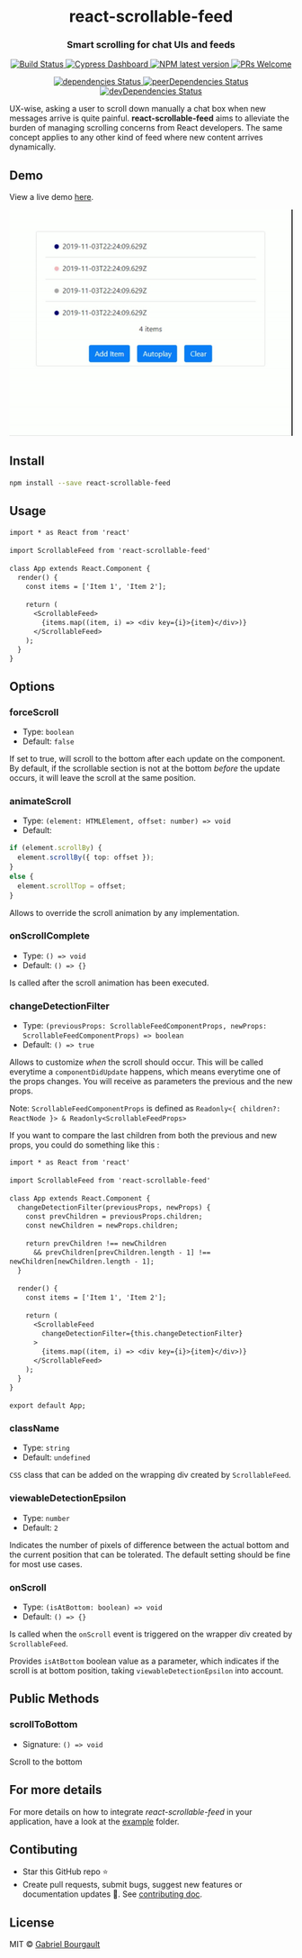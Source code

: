 <h1 align="center" style="border-bottom: none;">react-scrollable-feed</h1>
<h3 align="center">Smart scrolling for chat UIs and feeds</h3>
<p align="center">
  <a href="https://travis-ci.com/dizco/react-scrollable-feed">
    <img alt="Build Status" src="https://travis-ci.com/dizco/react-scrollable-feed.svg?branch=master">
  </a>
  <a href="https://dashboard.cypress.io/#/projects/eyny7g">
    <img alt="Cypress Dashboard" src="https://img.shields.io/badge/cypress-dashboard-brightgreen.svg">
  </a>
  <a href="https://www.npmjs.com/package/react-scrollable-feed">
    <img alt="NPM latest version" src="https://img.shields.io/npm/v/react-scrollable-feed/latest.svg">
  </a>
  <a href="http://makeapullrequest.com">
    <img alt="PRs Welcome" src="https://img.shields.io/badge/PRs-welcome-brightgreen.svg?style=flat-square">
  </a>
</p>
<p align="center">
  <a href="https://david-dm.org/dizco/react-scrollable-feed">
    <img alt="dependencies Status" src="https://david-dm.org/dizco/react-scrollable-feed/status.svg">
  </a>
  <a href="https://david-dm.org/dizco/react-scrollable-feed?type=peer">
    <img alt="peerDependencies Status" src="https://david-dm.org/dizco/react-scrollable-feed/peer-status.svg">
  </a>
  <a href="https://david-dm.org/dizco/react-scrollable-feed?type=dev">
    <img alt="devDependencies Status" src="https://david-dm.org/dizco/react-scrollable-feed/dev-status.svg">
  </a>
</p>

UX-wise, asking a user to scroll down manually a chat box when new messages arrive is quite painful. **react-scrollable-feed** aims to alleviate the burden of managing scrolling concerns from React developers. The same concept applies to any other kind of feed where new content arrives dynamically.

## Demo

View a live demo [here](https://dizco.github.io/react-scrollable-feed/).

![Live demo gif](docs/demo.gif)

## Install

```bash
npm install --save react-scrollable-feed
```

## Usage

```tsx
import * as React from 'react'

import ScrollableFeed from 'react-scrollable-feed'

class App extends React.Component {
  render() {
    const items = ['Item 1', 'Item 2'];

    return (
      <ScrollableFeed>
        {items.map((item, i) => <div key={i}>{item}</div>)}
      </ScrollableFeed>
    );
  }
}
```

## Options

### forceScroll

- Type: `boolean`
- Default: `false`

If set to true, will scroll to the bottom after each update on the component. By default, if the scrollable section is not at the bottom _before_ the update occurs, it will leave the scroll at the same position.

### animateScroll

- Type: `(element: HTMLElement, offset: number) => void`
- Default:
```ts
if (element.scrollBy) {
  element.scrollBy({ top: offset });
}
else {
  element.scrollTop = offset;
}
```

Allows to override the scroll animation by any implementation.

### onScrollComplete

- Type: `() => void`
- Default: `() => {}`

Is called after the scroll animation has been executed.

### changeDetectionFilter

- Type: `(previousProps: ScrollableFeedComponentProps, newProps: ScrollableFeedComponentProps) => boolean`
- Default: `() => true`

Allows to customize _when_ the scroll should occur. This will be called everytime a `componentDidUpdate` happens, which means everytime one of the props changes. You will receive as parameters the previous and the new props.

Note: `ScrollableFeedComponentProps` is defined as `Readonly<{ children?: ReactNode }> & Readonly<ScrollableFeedProps>`

If you want to compare the last children from both the previous and new props, you could do something like this :

```tsx
import * as React from 'react'

import ScrollableFeed from 'react-scrollable-feed'

class App extends React.Component {
  changeDetectionFilter(previousProps, newProps) {
    const prevChildren = previousProps.children;
    const newChildren = newProps.children;

    return prevChildren !== newChildren
      && prevChildren[prevChildren.length - 1] !== newChildren[newChildren.length - 1];
  }

  render() {
    const items = ['Item 1', 'Item 2'];

    return (
      <ScrollableFeed
        changeDetectionFilter={this.changeDetectionFilter}
      >
        {items.map((item, i) => <div key={i}>{item}</div>)}
      </ScrollableFeed>
    );
  }
}

export default App;
```

### className

- Type: `string`
- Default: `undefined`

`CSS` class that can be added on the wrapping div created by `ScrollableFeed`.

### viewableDetectionEpsilon

- Type: `number`
- Default: `2`

Indicates the number of pixels of difference between the actual bottom and the current position that can be tolerated. The default setting should be fine for most use cases.

### onScroll

- Type: `(isAtBottom: boolean) => void`
- Default: `() => {}`

Is called when the `onScroll` event is triggered on the wrapper div created by `ScrollableFeed`.

Provides `isAtBottom` boolean value as a parameter, which indicates if the scroll is at bottom position, taking `viewableDetectionEpsilon` into account.

## Public Methods

### scrollToBottom

- Signature: `() => void`

Scroll to the bottom

## For more details

For more details on how to integrate _react-scrollable-feed_ in your application, have a look at the [example](example) folder.

## Contibuting
- Star this GitHub repo :star:
- Create pull requests, submit bugs, suggest new features or documentation updates :wrench:. See [contributing doc](CONTRIBUTING.md).

## License

MIT © [Gabriel Bourgault](https://github.com/dizco)
